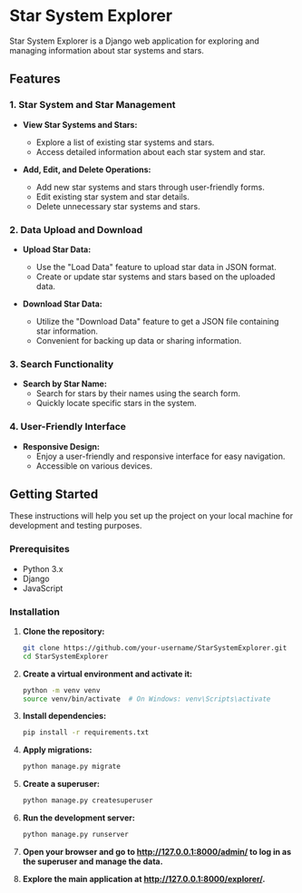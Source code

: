 # Star System Explorer

Star System Explorer is a Django web application for exploring and managing information about star systems and stars.

## Features

### 1. Star System and Star Management

- **View Star Systems and Stars:**
  - Explore a list of existing star systems and stars.
  - Access detailed information about each star system and star.

- **Add, Edit, and Delete Operations:**
  - Add new star systems and stars through user-friendly forms.
  - Edit existing star system and star details.
  - Delete unnecessary star systems and stars.

### 2. Data Upload and Download

- **Upload Star Data:**
  - Use the "Load Data" feature to upload star data in JSON format.
  - Create or update star systems and stars based on the uploaded data.

- **Download Star Data:**
  - Utilize the "Download Data" feature to get a JSON file containing star information.
  - Convenient for backing up data or sharing information.

### 3. Search Functionality

- **Search by Star Name:**
  - Search for stars by their names using the search form.
  - Quickly locate specific stars in the system.

### 4. User-Friendly Interface

- **Responsive Design:**
  - Enjoy a user-friendly and responsive interface for easy navigation.
  - Accessible on various devices.

## Getting Started

These instructions will help you set up the project on your local machine for development and testing purposes.

### Prerequisites

- Python 3.x
- Django
- JavaScript

### Installation

1. **Clone the repository:**

   ```bash
   git clone https://github.com/your-username/StarSystemExplorer.git
   cd StarSystemExplorer
   ```

2. **Create a virtual environment and activate it:**

   ```bash
   python -m venv venv
   source venv/bin/activate  # On Windows: venv\Scripts\activate
   ```

3. **Install dependencies:**

   ```bash
   pip install -r requirements.txt
   ```

4. **Apply migrations:**

   ```bash
   python manage.py migrate
   ```

5. **Create a superuser:**

   ```bash
   python manage.py createsuperuser
   ```

6. **Run the development server:**

   ```bash
   python manage.py runserver
   ```

7. **Open your browser and go to http://127.0.0.1:8000/admin/ to log in as the superuser and manage the data.**

8. **Explore the main application at http://127.0.0.1:8000/explorer/.**
